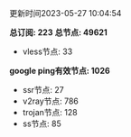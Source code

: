 更新时间2023-05-27 10:04:54

**总订阅: 223**
**总节点: 49621**
- vless节点: 33

**google ping有效节点: 1026**
- ssr节点: 27
- v2ray节点: 786
- trojan节点: 128
- ss节点: 85

